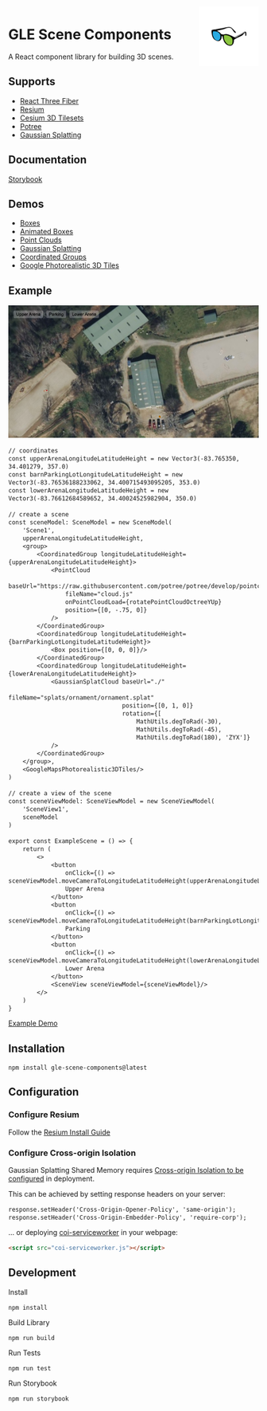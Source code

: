 <a href="/">
    <img alt="logo" src="public/images/logo-flipped.png" align="right" width="120" height="120"/>
</a>

# GLE Scene Components

A React component library for building 3D scenes.

## Supports
- [React Three Fiber](https://github.com/pmndrs/react-three-fiber)
- [Resium](https://github.com/reearth/resium)
- [Cesium 3D Tilesets](https://cesium.com/blog/2023/10/26/photorealistic-3d-tiles-in-cesium-ion/)
- [Potree](https://github.com/guyettinger/gle-potree)
- [Gaussian Splatting](https://github.com/guyettinger/gle-gaussian-splat-3d)

## Documentation
[Storybook](https://guyettinger.github.io/gle-scene-components/)

## Demos
- [Boxes](https://guyettinger.github.io/gle-scene-components/?path=/story/gle-scene-components-sceneview--boxes)
- [Animated Boxes](https://guyettinger.github.io/gle-scene-components/?path=/story/gle-scene-components-sceneview--animated-boxes)
- [Point Clouds](https://guyettinger.github.io/gle-scene-components/?path=/story/gle-scene-components-sceneview--point-clouds)
- [Gaussian Splatting](https://guyettinger.github.io/gle-scene-components/?path=/story/gle-scene-components-sceneview--gaussian-splat-clouds)
- [Coordinated Groups](https://guyettinger.github.io/gle-scene-components/?path=/story/gle-scene-components-sceneview--coordinated-groups)
- [Google Photorealistic 3D Tiles](https://guyettinger.github.io/gle-scene-components/?path=/story/gle-scene-components-sceneview--google-tiles)

## Example
![example-screenshot.png](public%2Fimages%2Fexample-screenshot.png)
```tsx
// coordinates
const upperArenaLongitudeLatitudeHeight = new Vector3(-83.765350, 34.401279, 357.0)
const barnParkingLotLongitudeLatitudeHeight = new Vector3(-83.76536188233062, 34.400715493095205, 353.0)
const lowerArenaLongitudeLatitudeHeight = new Vector3(-83.76612684589652, 34.40024525982904, 350.0)

// create a scene
const sceneModel: SceneModel = new SceneModel(
    'Scene1',
    upperArenaLongitudeLatitudeHeight,
    <group>
        <CoordinatedGroup longitudeLatitudeHeight={upperArenaLongitudeLatitudeHeight}>
            <PointCloud
                baseUrl="https://raw.githubusercontent.com/potree/potree/develop/pointclouds/lion_takanawa/"
                fileName="cloud.js"
                onPointCloudLoad={rotatePointCloudOctreeYUp}
                position={[0, -.75, 0]}
            />
        </CoordinatedGroup>
        <CoordinatedGroup longitudeLatitudeHeight={barnParkingLotLongitudeLatitudeHeight}>
            <Box position={[0, 0, 0]}/>
        </CoordinatedGroup>
        <CoordinatedGroup longitudeLatitudeHeight={lowerArenaLongitudeLatitudeHeight}>
            <GaussianSplatCloud baseUrl="./"
                                fileName="splats/ornament/ornament.splat"
                                position={[0, 1, 0]}
                                rotation={[
                                    MathUtils.degToRad(-30),
                                    MathUtils.degToRad(-45),
                                    MathUtils.degToRad(180), 'ZYX']}
            />
        </CoordinatedGroup>
    </group>,
    <GoogleMapsPhotorealistic3DTiles/>
)

// create a view of the scene
const sceneViewModel: SceneViewModel = new SceneViewModel(
    'SceneView1',
    sceneModel
)

export const ExampleScene = () => {
    return (
        <>
            <button
                onClick={() => sceneViewModel.moveCameraToLongitudeLatitudeHeight(upperArenaLongitudeLatitudeHeight)}>
                Upper Arena
            </button>
            <button
                onClick={() => sceneViewModel.moveCameraToLongitudeLatitudeHeight(barnParkingLotLongitudeLatitudeHeight)}>
                Parking
            </button>
            <button
                onClick={() => sceneViewModel.moveCameraToLongitudeLatitudeHeight(lowerArenaLongitudeLatitudeHeight)}>
                Lower Arena
            </button>
            <SceneView sceneViewModel={sceneViewModel}/>
        </>
    )
}
```
[Example Demo](https://guyettinger.github.io/gle-scene-components/?path=/story/gle-scene-components-sceneview--everything)

## Installation
```shell
npm install gle-scene-components@latest
```

## Configuration
### Configure Resium
Follow the [Resium Install Guide ](https://resium.reearth.io/installation)

### Configure Cross-origin Isolation
Gaussian Splatting Shared Memory requires [Cross-origin Isolation to be configured](https://web.dev/articles/coop-coep) in deployment.

This can be achieved by setting response headers on your server:
```
response.setHeader('Cross-Origin-Opener-Policy', 'same-origin');
response.setHeader('Cross-Origin-Embedder-Policy', 'require-corp');
```
... or deploying [coi-serviceworker](https://github.com/gzuidhof/coi-serviceworker) in your webpage:
```html
<script src="coi-serviceworker.js"></script>
```

## Development
Install
```
npm install
```
Build Library
```
npm run build
```
Run Tests
```
npm run test
```
Run Storybook
```
npm run storybook
```